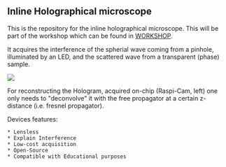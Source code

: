 ## Inline Holographical microscope
This is the repository for the inline holographical microscope. This will be part of the workshop which can be found in [WORKSHOP](../../WORKSHOP/INLINE-HOLOGRAMM).

It acquires the interference of the spherial wave coming from a pinhole, illuminated by an LED, and the scattered wave from a transparent (phase) sample. 

![](INLINE_HOLOGRAM.png)

For reconstructing the Hologram, acquired on-chip (Raspi-Cam, left) one only needs to "deconvolve" it with the free propagator at a certain z-distance (i.e. fresnel propagator). 

Devices features:

	* Lensless
	* Explain Interference
	* Low-cost acquisition
	* Open-Source
	* Compatible with Educational purposes

